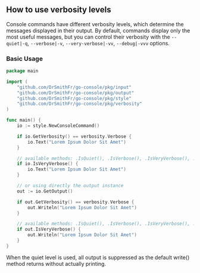 ## How to use verbosity levels
Console commands have different verbosity levels, which determine the messages displayed in their output. 
By default, commands display only the most useful messages, 
but you can control their verbosity with the `--quiet|-q`, `--verbose|-v`, `--very-verbose|-vv`, `--debug|-vvv` options.

### Basic Usage

```go
package main

import (
	"github.com/DrSmithFr/go-console/pkg/input"
	"github.com/DrSmithFr/go-console/pkg/output"
	"github.com/DrSmithFr/go-console/pkg/style"
	"github.com/DrSmithFr/go-console/pkg/verbosity"
)

func main() {
	io := style.NewConsoleCommand()

	if io.GetVerbosity() == verbosity.Verbose {
		io.Text("Lorem Ipsum Dolor Sit Amet")
	}

	// available methods: .IsQuiet(), .IsVerbose(), .IsVeryVerbose(), .IsDebug()
	if io.IsVeryVerbose() {
		io.Text("Lorem Ipsum Dolor Sit Amet")
	}

	// or using directly the output instance
	out := io.GetOutput()

	if out.GetVerbosity() == verbosity.Verbose {
		out.Writeln("Lorem Ipsum Dolor Sit Amet")
	}

	// available methods: .IsQuiet(), .IsVerbose(), .IsVeryVerbose(), .IsDebug()
	if out.IsVeryVerbose() {
		out.Writeln("Lorem Ipsum Dolor Sit Amet")
	}
}
```

When the quiet level is used, all output is suppressed as the default write() method returns without actually printing.
